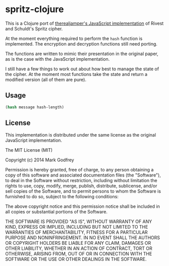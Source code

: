 # spritz-clojure

This is a Clojure port of [therealjamper's JavaScript implementation](https://github.com/therealjampers/spritzjs) of Rivest and Schuldt's Spritz cipher.

At the moment everything required to perform the `hash` function is implemented. The encryption and decryption functions still need porting.

The functions are written to mimic their presentation in the original paper, as is the case with the JavaScript implementation.

I still have a few things to work out about how best to manage the state of the cipher. At the moment most functions take the state and return a modified version (all of them are pure).

## Usage

```clojure
(hash message hash-length)
```

## License

This implementation is distributed under the same license as the original JavaScript implementation.

The MIT License (MIT)

Copyright (c) 2014 Mark Godfrey

Permission is hereby granted, free of charge, to any person obtaining a copy
of this software and associated documentation files (the "Software"), to deal
in the Software without restriction, including without limitation the rights
to use, copy, modify, merge, publish, distribute, sublicense, and/or sell
copies of the Software, and to permit persons to whom the Software is
furnished to do so, subject to the following conditions:

The above copyright notice and this permission notice shall be included in all
copies or substantial portions of the Software.

THE SOFTWARE IS PROVIDED "AS IS", WITHOUT WARRANTY OF ANY KIND, EXPRESS OR
IMPLIED, INCLUDING BUT NOT LIMITED TO THE WARRANTIES OF MERCHANTABILITY,
FITNESS FOR A PARTICULAR PURPOSE AND NONINFRINGEMENT. IN NO EVENT SHALL THE
AUTHORS OR COPYRIGHT HOLDERS BE LIABLE FOR ANY CLAIM, DAMAGES OR OTHER
LIABILITY, WHETHER IN AN ACTION OF CONTRACT, TORT OR OTHERWISE, ARISING FROM,
OUT OF OR IN CONNECTION WITH THE SOFTWARE OR THE USE OR OTHER DEALINGS IN THE
SOFTWARE.

